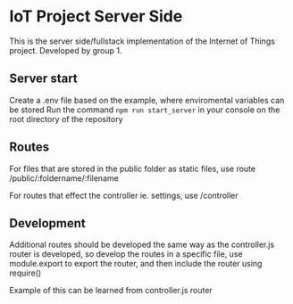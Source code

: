 # IoT Project Server Side

This is the server side/fullstack implementation of the Internet of Things project. Developed by group 1.

## Server start
 Create a .env file based on the example, where enviromental variables can be stored
 Run the command `npm run start_server` in your  console on the root directory of the repository

## Routes
For files that are stored in the public folder as static files, use route /public/:foldername/:filename

For routes that effect the controller ie. settings, use /controller

## Development
Additional routes should be developed the same way as the controller.js router is developed, so develop the routes in a specific file, use module.export to export the router, and then include the router using require()

Example of this can be learned from controller.js router